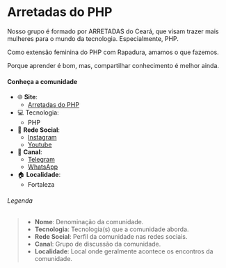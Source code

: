 # Arretadas do PHP

Nosso grupo é formado por ARRETADAS do Ceará, que visam trazer mais mulheres para o mundo da tecnologia. Especialmente, PHP.

Como extensão feminina do PHP com Rapadura, amamos o que fazemos.

Porque aprender é bom, mas, compartilhar conhecimento é melhor ainda.


#### Conheça a comunidade                
+ :globe_with_meridians: **Site**:
    + [Arretadas do PHP](http://arretadas.phpcomrapadura.org/)
+ :computer: Tecnologia:
    + PHP
+ :busts_in_silhouette: **Rede Social**:
    + [Instagram](https://www.instagram.com/arretadasdophp/)
    + [Youtube](https://www.youtube.com/channel/UCgIB-ucfYqtSEWL1yrUqfvQ?view_as=subscriber)
+ :speech_balloon: **Canal**:
    + [Telegram](https://t.me/arretadasdophp)
    + [WhatsApp](https://chat.whatsapp.com/IKdG7ZQhtoC2w1GgJzHSOh)
+ :house: **Localidade**:
    + Fortaleza
    


###### Legenda
> * **Nome**:  Denominação da comunidade.
> * **Tecnologia**: Tecnologia(s) que a comunidade aborda.
> * **Rede Social**: Perfil da comunidade nas redes sociais.
> * **Canal**: Grupo de discussão da comunidade.
> * **Localidade**: Local onde geralmente acontece os encontros da comunidade.
